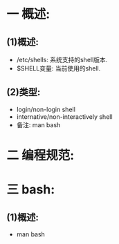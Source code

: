 # 一 概述:
## (1)概述:
- /etc/shells: 系统支持的shell版本.
- $SHELL变量: 当前使用的shell.

## (2)类型:
- login/non-login shell
- internative/non-interactively shell
- 备注: man bash

# 二 编程规范:

# 三 bash:
## (1)概述:
- man bash
